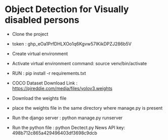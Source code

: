 # Object Detection for Visually disabled persons


* Clone the project
* token : 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
* Create virtual environment
* Activate virtual environment command: 
source venv/bin/activate

* RUN : pip install -r requirements.txt
* COCO Dataset Download Link : https://pjreddie.com/media/files/yolov3.weights
* Download the weights file
* place the weights file in the same directory where manage.py is present
* Run the django server : python manage.py runserver
* Run the python file : python Dectect.py
News API key: 498b712c865a429496403df3698c9dcb

